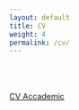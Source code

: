 ```yaml
---
layout: default
title: CV
weight: 4
permalink: /cv/
---
```


<br>
<br>
<br>

<!-- add two bottoms to download the CV in pdf format -->
<!-- center the buttons vertically and horizontally -->
<div class="text-center">
    <a href="../media/Emanuele_Vivoli_Accademic_CV-2.pdf" class="btn btn-primary btn-lg active" role="button" aria-pressed="true">CV Accademic</a>
    <!-- <a href="../media/CV_Emanuele_Vivoli_1col_1pag.pdf" class="btn btn-primary btn-lg active" role="button" aria-pressed="true">CV short</a> -->
    <!-- <a href="../media/CV_Emanuele_Vivoli_1col.pdf" class="btn btn-primary btn-lg active" role="button" aria-pressed="true">CV long</a> -->
</div>
